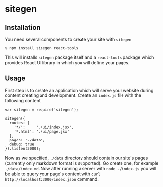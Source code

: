 # sitegen

## Installation

You need several components to create your site with `sitegen`

    % npm install sitegen react-tools

This will installs `sitegen` package itself and a `react-tools` package which
provides React UI library in which you will define your pages.


## Usage

First step is to create an application which will serve your website during
content creating and development. Create an `index.js` file with the following
content:

    var sitegen = require('sitegen');

    sitegen({
      routes: {
        '*/':     './ui/index.jsx',
        '*.html': './ui/page.jsx'
      },
      pages: './data',
      debug: true
    }).listen(3000);

Now as we specified, `./data` directory should contain our site's pages
(currently only markdown format is supported). Go create one, for example
`./data/index.md`. Now after running a server with `node ./index.js` you will be
able to query your page's content with `curl http://localhost:3000/index.json`
command.
